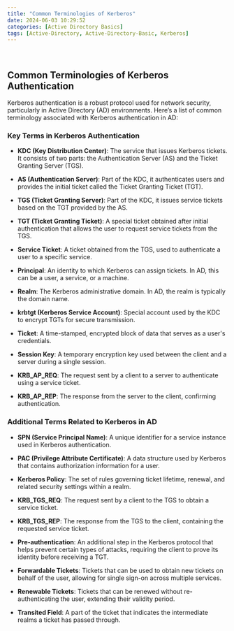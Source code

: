 ```yaml
---
title: "Common Terminologies of Kerberos"
date: 2024-06-03 10:29:52
categories: [Active Directory Basics]
tags: [Active-Directory, Active-Directory-Basic, Kerberos]
---
```

&nbsp;

## Common Terminologies of Kerberos Authentication

Kerberos authentication is a robust protocol used for network security, particularly in Active Directory (AD) environments. Here’s a list of common terminology associated with Kerberos authentication in AD:

### Key Terms in Kerberos Authentication

- **KDC (Key Distribution Center)**: The service that issues Kerberos tickets. It consists of two parts: the Authentication Server (AS) and the Ticket Granting Server (TGS).
    
- **AS (Authentication Server)**: Part of the KDC, it authenticates users and provides the initial ticket called the Ticket Granting Ticket (TGT).
    
- **TGS (Ticket Granting Server)**: Part of the KDC, it issues service tickets based on the TGT provided by the AS.
    
- **TGT (Ticket Granting Ticket)**: A special ticket obtained after initial authentication that allows the user to request service tickets from the TGS.
    
- **Service Ticket**: A ticket obtained from the TGS, used to authenticate a user to a specific service.
    
- **Principal**: An identity to which Kerberos can assign tickets. In AD, this can be a user, a service, or a machine.
    
- **Realm**: The Kerberos administrative domain. In AD, the realm is typically the domain name.
      
- **krbtgt (Kerberos Service Account)**: Special account used by the KDC to encrypt TGTs for secure transmission.
    
- **Ticket**: A time-stamped, encrypted block of data that serves as a user's credentials.
    
- **Session Key**: A temporary encryption key used between the client and a server during a single session.
    
- **KRB_AP_REQ**: The request sent by a client to a server to authenticate using a service ticket.
    
- **KRB_AP_REP**: The response from the server to the client, confirming authentication.
    

### Additional Terms Related to Kerberos in AD

- **SPN (Service Principal Name)**: A unique identifier for a service instance used in Kerberos authentication.
    
- **PAC (Privilege Attribute Certificate)**: A data structure used by Kerberos that contains authorization information for a user.
    
- **Kerberos Policy**: The set of rules governing ticket lifetime, renewal, and related security settings within a realm.
    
- **KRB_TGS_REQ**: The request sent by a client to the TGS to obtain a service ticket.
    
- **KRB_TGS_REP**: The response from the TGS to the client, containing the requested service ticket.
    
- **Pre-authentication**: An additional step in the Kerberos protocol that helps prevent certain types of attacks, requiring the client to prove its identity before receiving a TGT.
    
- **Forwardable Tickets**: Tickets that can be used to obtain new tickets on behalf of the user, allowing for single sign-on across multiple services.
    
- **Renewable Tickets**: Tickets that can be renewed without re-authenticating the user, extending their validity period.
    
- **Transited Field**: A part of the ticket that indicates the intermediate realms a ticket has passed through.
